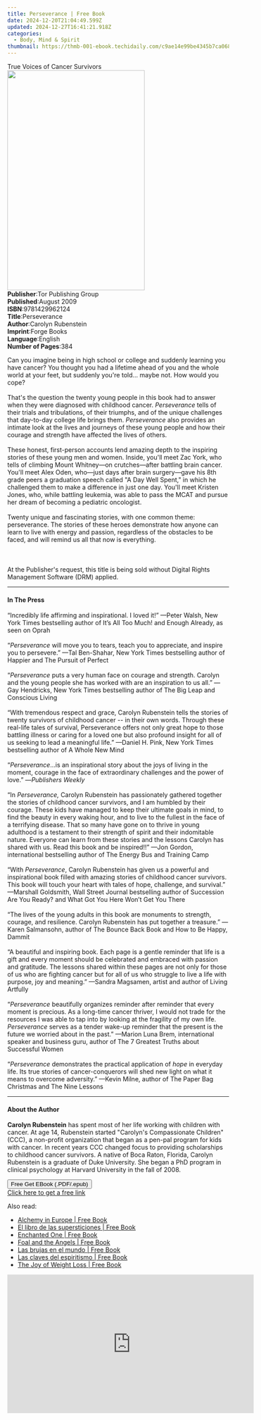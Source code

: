 ```yaml
---
title: Perseverance | Free Book
date: 2024-12-20T21:04:49.599Z
updated: 2024-12-27T16:41:21.918Z
categories:
  - Body, Mind & Spirit
thumbnail: https://thmb-001-ebook.techidaily.com/c9ae14e99be4345b7ca068724a11edb2d1b2696fdc23df0933c08886a72ed5e8.jpg
---
```

<main id="book-container">
  <div class="flex flex-col">
    <div class="book-brief flex-1 py-6 px-4 sm:p-6 md:py-10 md:px-8">
      <!-- brief-->
      <div class="book-brief-main">True Voices of Cancer Survivors</div>
    </div>
    <div
      class="book-meta-info flex-1 grid gap-4 col-start-1 col-end-3 row-start-1 sm:mb-6 sm:grid-cols-4 lg:gap-6 lg:col-start-2 lg:row-end-6 lg:row-span-6 lg:mb-0"
    >
      <div
        class="book-meta-info-left place-content-center mt-4 p-4 text-sm leading-6 col-start-2 col-span-2 dark:text-slate-400"
      >
        <img
          class="w-full h-500 object-cover rounded-lg sm:h-255 sm:col-span-2 lg:col-span-full"
          src="https://img-001-ebook.techidaily.com/e3066fccc59516bbe61ef0a4d953886b872e6c0742bd33fa48f4d2a793d8c589.jpg"
          alt=""
          width="312"
          height="500"
        />
      </div>
      <div
        class="book-meta-info-right mt-2 col-start-1 row-start-2 col-span-3 self-center"
      >
        <!-- meta data  -->
        <div class="flex flex-col px-4 md:px-8">
          <div class="flex-1">
            <strong>Publisher</strong>:<span class="px-2"
              >Tor Publishing Group</span
            >
          </div>
          <div class="flex-1">
            <strong>Published</strong>:<span class="px-2">August 2009</span>
          </div>
          <div class="flex-1">
            <strong>ISBN</strong>:<span class="px-2">9781429962124</span>
          </div>
          <div class="flex-1">
            <strong>Title</strong>:<span class="px-2">Perseverance</span>
          </div>
          <div class="flex-1">
            <strong>Author</strong>:<span class="px-2">Carolyn Rubenstein</span>
          </div>
          <div class="flex-1">
            <strong>Imprint</strong>:<span class="px-2">Forge Books</span>
          </div>
          <div class="flex-1">
            <strong>Language</strong>:<span class="px-2">English</span>
          </div>
          <div class="flex-1">
            <strong>Number of Pages</strong>:<span class="px-2">384</span>
          </div>
        </div>
      </div>
    </div>
    <div class="book-description flex-1 py-6 px-4 sm:p-6 md:py-10 md:px-8">
      <div class="book-description-main">
        <div accordion-content="" id="description">
          <p>
            Can you imagine being in high school or college and suddenly
            learning you have cancer? You thought you had a lifetime ahead of
            you and the whole world at your feet, but suddenly you're told...
            maybe not. How would you cope?<br /><br />That's the question the
            twenty young people in this book had to answer when they were
            diagnosed with childhood cancer. <i>Perseverance</i> tells of their
            trials and tribulations, of their triumphs, and of the unique
            challenges that day-to-day college life brings them.
            <i>Perseverance</i> also provides an intimate look at the lives and
            journeys of these young people and how their courage and strength
            have affected the lives of others.<br /><br />These honest,
            first-person accounts lend amazing depth to the inspiring stories of
            these young men and women. Inside, you'll meet Zac York, who tells
            of climbing Mount Whitney—on crutches—after battling brain cancer.
            You'll meet Alex Oden, who—just days after brain surgery—gave his
            8th grade peers a graduation speech called "A Day Well Spent," in
            which he challenged them to make a difference in just one day.
            You'll meet Kristen Jones, who, while battling leukemia, was able to
            pass the MCAT and pursue her dream of becoming a pediatric
            oncologist. <br /><br />Twenty unique and fascinating stories, with
            one common theme: perseverance. The stories of these heroes
            demonstrate how anyone can learn to live with energy and passion,
            regardless of the obstacles to be faced, and will remind us all that
            now is everything. <br /><br /><br /><br />At the Publisher's
            request, this title is being sold without Digital Rights Management
            Software (DRM) applied.
          </p>
        </div>
        <div class="accordion-fader"></div>
      </div>
    </div>
    <div class="book-excerpts flex-1 py-6 px-4 sm:p-6 md:py-10 md:px-8">
      <!-- excerpts-->
      <div class="book-excerpts-main">
        <hr />
        <h4 class="placeholder placeholder-heading">
          <span>In The Press</span>
        </h4>
        <p></p>
        <p>
          “Incredibly life affirming and inspirational. I loved it!” —Peter
          Walsh, New York Times bestselling author of It’s All Too Much! and
          Enough Already, as seen on Oprah<br /><br />“<i>Perseverance</i> will
          move you to tears, teach you to appreciate, and inspire you to
          persevere.” —Tal Ben-Shahar, New York Times bestselling author of
          Happier and The Pursuit of Perfect<br /><br />“<i>Perseverance</i>
          puts a very human face on courage and strength. Carolyn and the young
          people she has worked with are an inspiration to us all.” —Gay
          Hendricks, New York Times bestselling author of The Big Leap and
          Conscious Living<br /><br />“With tremendous respect and grace,
          Carolyn Rubenstein tells the stories of twenty survivors of childhood
          cancer -- in their own words. Through these real-life tales of
          survival, Perseverance offers not only great hope to those battling
          illness or caring for a loved one but also profound insight for all of
          us seeking to lead a meaningful life.” —Daniel H. Pink, New York Times
          bestselling author of A Whole New Mind<br /><br />“<i>Perseverance</i>...is
          an inspirational story about the joys of living in the moment, courage
          in the face of extraordinary challenges and the power of love.” —<i
            >Publishers Weekly</i
          ><br /><br />“In <i>Perseverance,</i> Carolyn Rubenstein has
          passionately gathered together the stories of childhood cancer
          survivors, and I am humbled by their courage. These kids have managed
          to keep their ultimate goals in mind, to find the beauty in every
          waking hour, and to live to the fullest in the face of a terrifying
          disease. That so many have gone on to thrive in young adulthood is a
          testament to their strength of spirit and their indomitable nature.
          Everyone can learn from these stories and the lessons Carolyn has
          shared with us. Read this book and be inspired!!” —Jon Gordon,
          international bestselling author of The Energy Bus and Training
          Camp<br /><br />“With <i>Perseverance</i>, Carolyn Rubenstein has
          given us a powerful and inspirational book filled with amazing stories
          of childhood cancer survivors. This book will touch your heart with
          tales of hope, challenge, and survival.” —Marshall Goldsmith, Wall
          Street Journal bestselling author of Succession Are You Ready? and
          What Got You Here Won’t Get You There<br /><br />“The lives of the
          young adults in this book are monuments to strength, courage, and
          resilience. Carolyn Rubenstein has put together a treasure.” —Karen
          Salmansohn, author of The Bounce Back Book and How to Be Happy,
          Dammit<br /><br />“A beautiful and inspiring book. Each page is a
          gentle reminder that life is a gift and every moment should be
          celebrated and embraced with passion and gratitude. The lessons shared
          within these pages are not only for those of us who are fighting
          cancer but for all of us who struggle to live a life with purpose, joy
          and meaning.” —Sandra Magsamen, artist and author of Living
          Artfully<br /><br />“<i>Perseverance</i> beautifully organizes
          reminder after reminder that every moment is precious. As a long-time
          cancer thriver, I would not trade for the resources I was able to tap
          into by looking at the fragility of my own life.
          <i>Perseverance</i> serves as a tender wake-up reminder that the
          present is the future we worried about in the past.” —Marion Luna
          Brem, international speaker and business guru, author of The 7
          Greatest Truths about Successful Women<br /><br />“<i>Perseverance </i
          >demonstrates the practical application of <i>hope</i> in everyday
          life. Its true stories of cancer-conquerors will shed new light on
          what it means to overcome adversity.” —Kevin Milne, author of The
          Paper Bag Christmas and The Nine Lessons
        </p>
        <p></p>
      </div>
    </div>
    <div class="book-about-author flex-1 py-6 px-4 sm:p-6 md:py-10 md:px-8">
      <!-- about author-->
      <div class="book-main-author-main">
        <hr />
        <h4 class="placeholder placeholder-heading">
          <span>About the Author</span>
        </h4>
        <p></p>
        <p>
          <b>Carolyn Rubenstein</b> has spent most of her life working with
          children with cancer. At age 14, Rubenstein started "Carolyn's
          Compassionate Children" (CCC), a non-profit organization that began as
          a pen-pal program for kids with cancer. In recent years CCC changed
          focus to providing scholarships to childhood cancer survivors. A
          native of Boca Raton, Florida, Carolyn Rubenstein is a graduate of
          Duke University. She began a PhD program in clinical psychology at
          Harvard University in the fall of 2008.
        </p>
        <p></p>
      </div>
    </div>
    <div class="book-free-get flex-1 py-6 px-4 sm:p-6 md:py-10 md:px-8">
      <button
        id="btn-free-get"
        class="bg-blue-500 hover:bg-blue-700 text-white font-bold py-2 px-4 rounded"
      >
        Free Get EBook (.PDF/.epub)
      </button>
      <div id="countdown-display" class="px-2 text-lg mt-2"></div>
      <a
        id="free-link"
        class="hidden bg-blue-500 hover:bg-blue-700 text-white font-bold py-2 px-4 rounded"
        href="https://www.ebooks.com/en-us/book/633961/perseverance/carolyn-rubenstein/"
        target="_blank"
        >Click here to get a free link</a
      >
    </div>
    <script>
      let countdownTime = 0;
      let countdownInterval = null;
      document
        .getElementById('btn-free-get')
        .addEventListener('click', startCountdown);
      function startCountdown() {
        countdownTime = new Date().getTime() + 60000 * 3;
        countdownInterval = setInterval(updateCountdown, 1000);
        document.getElementById('btn-free-get').disabled = true;
        document
          .getElementById('btn-free-get')
          .classList.add('bg-gray-500', 'cursor-not-allowed');
      }
      function updateCountdown() {
        let currentTime = new Date().getTime();
        let timeLeft = countdownTime - currentTime;
        let secondsLeft = Math.floor(timeLeft / 1000);
        document.getElementById('countdown-display').innerHTML =
          `Remaining time: ${secondsLeft} seconds.`;
        if (secondsLeft <= 0) {
          clearInterval(countdownInterval);
          document.getElementById('btn-free-get').classList.add('hidden');
          document.getElementById('free-link').classList.remove('hidden');
          document.getElementById('countdown-display').innerHTML = '';
        }
      }
    </script>
  </div>
</main>

<ins class="adsbygoogle"
      style="display:block"
      data-ad-client="ca-pub-7571918770474297"
      data-ad-slot="8358498916"
      data-ad-format="auto"
      data-full-width-responsive="true"></ins>
    

<span class="atpl-alsoreadstyle">Also read:</span>
<div><ul>
<li><a href="https://novels-ebooks.techidaily.com/1122848-9781136183218-alchemy-in-europe/"><u>Alchemy in Europe | Free Book</u></a></li>
<li><a href="https://novels-ebooks.techidaily.com/1121464--el-libro-de-las-supersticiones/"><u>El libro de las supersticiones | Free Book</u></a></li>
<li><a href="https://novels-ebooks.techidaily.com/1124117-9781618520470-enchanted-one/"><u>Enchanted One | Free Book</u></a></li>
<li><a href="https://novels-ebooks.techidaily.com/1124118-9781618520234-foal-and-the-angels/"><u>Foal and the Angels | Free Book</u></a></li>
<li><a href="https://novels-ebooks.techidaily.com/1121463--las-brujas-en-el-mundo/"><u>Las brujas en el mundo | Free Book</u></a></li>
<li><a href="https://novels-ebooks.techidaily.com/1121443--las-claves-del-espiritismo/"><u>Las claves del espiritismo | Free Book</u></a></li>
<li><a href="https://novels-ebooks.techidaily.com/112408-9781930051195-the-joy-of-weight-loss/"><u>The Joy of Weight Loss | Free Book</u></a></li>
</ul></div>

<!-- affiliate ads begin -->
<iframe width="560" height="315" src="https://www.youtube.com/embed/43goO8X0iX0?si=48Cqf6td2q_6T6h3" title="YouTube video player" frameborder="0" allow="accelerometer; autoplay; clipboard-write; encrypted-media; gyroscope; picture-in-picture; web-share" referrerpolicy="strict-origin-when-cross-origin" allowfullscreen></iframe>
<!-- affiliate ads end -->

